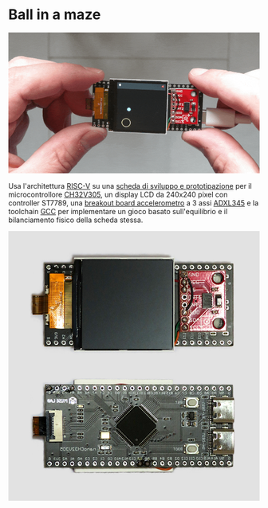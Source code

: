 # Ball in a maze

![Demo animation](demo.gif)

Usa l'architettura [RISC-V](https://riscv.org/) su una [scheda di sviluppo e prototipazione](https://www.tindie.com/products/johnnywu/nanoch32v305-development-board) per il microcontrollore [CH32V305](https://wch-ic.com/products/CH32V307.html), un display LCD da 240x240 pixel con controller ST7789, una [breakout board accelerometro](https://www.sparkfun.com/products/9836) a 3 assi [ADXL345](https://www.analog.com/en/products/adxl345.html) e la toolchain [GCC](https://gcc.gnu.org/) per implementare un gioco basato sull'equilibrio e il bilanciamento fisico della scheda stessa.

![Front and back of the board](board.jpg)